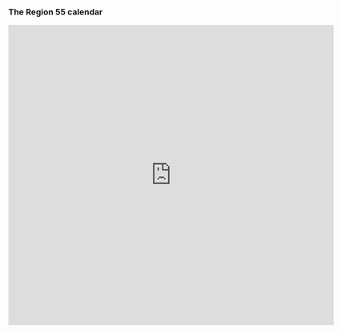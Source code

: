 <!--
## Events Schedule

### Picture Information and Schedules

[Fall 2014 Picture Schedule](/docs/Fall2014/R55-Picture-Schedule_v3.pdf)

[Fall 2014 Picnic Volunteer Schedule](/docs/Fall2014/2014-Picnic-Volunteer-Schedule-20140930.pdf)
-->

### The Region 55 calendar

<iframe id="1932872930" src="https://www.google.com/calendar/embed?src=en.usa%23holiday@group.v.calendar.google.com&amp;color=%23668CD9&amp;src=ayso55.org_9lmdvtob124k7qtv966u2u0i6c@group.calendar.google.com&amp;color=%23D96666&amp;mode=MONTH&amp;ctz=America/Los_Angeles&amp;showTitle=1&amp;showNav=1&amp;showDate=1&amp;showTabs=1&amp;showCalendars=0&amp;hl=en" title="Region 55 Main Calendar" width="650" height="600" frameborder="0" scrolling="no"></iframe>
